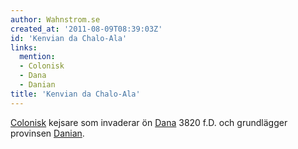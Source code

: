```yaml
---
author: Wahnstrom.se
created_at: '2011-08-09T08:39:03Z'
id: 'Kenvian da Chalo-Ala'
links:
  mention:
  - Colonisk
  - Dana
  - Danian
title: 'Kenvian da Chalo-Ala'
---
```


[Colonisk] kejsare som invaderar ön [Dana] 3820 f.D. och grundlägger provinsen [Danian].

  [Colonisk]: Colonisk
  [Dana]: Dana
  [Danian]: Danian